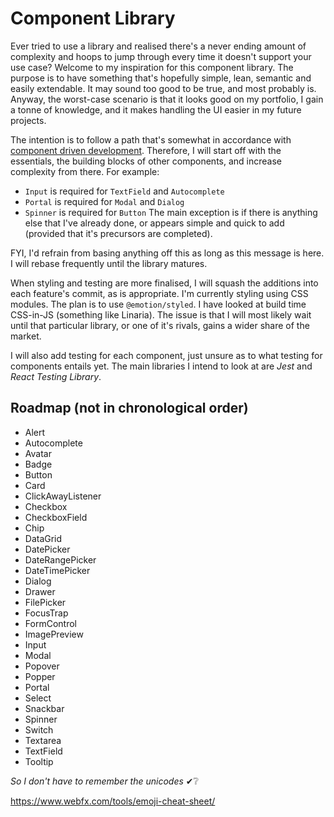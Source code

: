 # Component Library

Ever tried to use a library and realised there's a never ending amount of complexity and hoops to jump through every time it doesn't support your use case? Welcome to my inspiration for this component library. The purpose is to have something that's hopefully simple, lean, semantic and easily extendable. It may sound too good to be true, and most probably is. Anyway, the worst-case scenario is that it looks good on my portfolio, I gain a tonne of knowledge, and it makes handling the UI easier in my future projects.

The intention is to follow a path that's somewhat in accordance with [component driven development](https://www.componentdriven.org/). Therefore, I will start off with the essentials, the building blocks of other components, and increase complexity from there. For example:

-   `Input` is required for `TextField` and `Autocomplete`
-   `Portal` is required for `Modal` and `Dialog`
-   `Spinner` is required for `Button`
    The main exception is if there is anything else that I've already done, or appears simple and quick to add (provided that it's precursors are completed).

FYI, I'd refrain from basing anything off this as long as this message is here. I will rebase frequently until the library matures.

When styling and testing are more finalised, I will squash the additions into each feature's commit, as is appropriate. I'm currently styling using CSS modules. The plan is to use `@emotion/styled`. I have looked at build time CSS-in-JS (something like Linaria). The issue is that I will most likely wait until that particular library, or one of it's rivals, gains a wider share of the market.

I will also add testing for each component, just unsure as to what testing for components entails yet. The main libraries I intend to look at are _Jest_ and _React Testing Library_.

## Roadmap (not in chronological order)

-   Alert
-   Autocomplete
-   Avatar
-   Badge
-   Button
-   Card
-   ClickAwayListener
-   Checkbox
-   CheckboxField
-   Chip
-   DataGrid
-   DatePicker
-   DateRangePicker
-   DateTimePicker
-   Dialog
-   Drawer
-   FilePicker
-   FocusTrap
-   FormControl
-   ImagePreview
-   Input
-   Modal
-   Popover
-   Popper
-   Portal
-   Select
-   Snackbar
-   Spinner
-   Switch
-   Textarea
-   TextField
-   Tooltip

_So I don't have to remember the unicodes_ ✔❔

https://www.webfx.com/tools/emoji-cheat-sheet/

